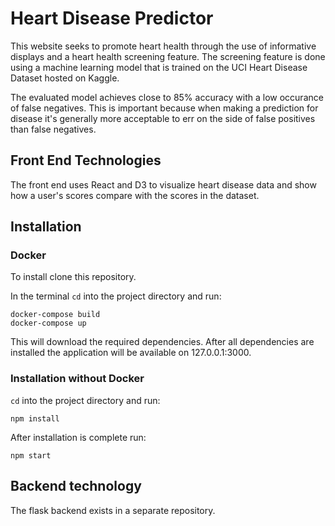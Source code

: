 # Heart Disease Predictor

This website seeks to promote heart health through the use of informative displays and a heart health screening feature. The screening feature is done using a machine learning model that is trained on the UCI Heart Disease Dataset hosted on Kaggle. 

The evaluated model achieves close to 85% accuracy with a low occurance of false negatives. 
This is important because when making a prediction for disease it's generally more acceptable to err on the side of false positives than false negatives.

## Front End Technologies
The front end uses React and D3 to visualize heart disease data and show how a user's scores compare with the scores in the dataset.

## Installation

### Docker
To install clone this repository. 

In the terminal `cd` into the project directory and run:

```
docker-compose build
docker-compose up
```

This will download the required dependencies. After all dependencies are installed the application will be available on 127.0.0.1:3000.

### Installation without Docker

`cd` into the project directory and run:

```
npm install
```

After installation is complete run:

```
npm start
```

## Backend technology

The flask backend exists in a separate repository.